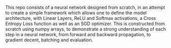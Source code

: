 This repo consists of a neural network designed from scratch, in an attempt to create a simple framework which allows one to define the model architecture, with Linear Layers, ReLU and Softmax activations, a Cross Entropy Loss function as well as an SGD optimizer.
This is constructed from scratch using numpy arrays, to demonstrate a strong understanding of each step in a neural network, from forward and backward propagation, to gradient decent, batching and evaluation.

